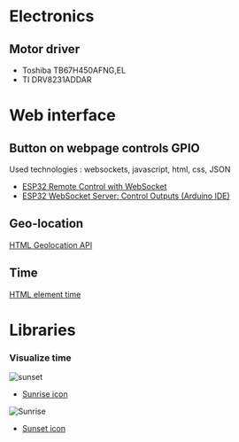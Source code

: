 # Electronics
## Motor driver
* Toshiba TB67H450AFNG,EL
* TI DRV8231ADDAR

# Web interface
## Button on webpage controls GPIO
Used technologies : websockets, javascript, html, css, JSON

* [ESP32 Remote Control with WebSocket](https://m1cr0lab-esp32.github.io/remote-control-with-websocket/)
* [ESP32 WebSocket Server: Control Outputs (Arduino IDE)](https://randomnerdtutorials.com/esp32-websocket-server-arduino/)

## Geo-location
[HTML Geolocation API](https://www.w3schools.com/html/html5_geolocation.asp)

## Time
[HTML element time](https://developer.mozilla.org/en-US/docs/Web/HTML/Element/input/time)

# Libraries
[]()

### Visualize time
![sunset](https://icon-library.com/images/sunset-icon/sunset-icon-17.jpg)

* [Sunrise icon](https://icon-library.com/icon/sunrise-icon-png-16.html)

![Sunrise](https://icon-library.com/images/sunrise-icon-png/sunrise-icon-png-16.jpg)

* [Sunset icon](https://icon-library.com/icon/sunset-icon-17.html)
